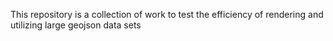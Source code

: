This repository is a collection of work to test the efficiency of rendering and utilizing large geojson data sets

